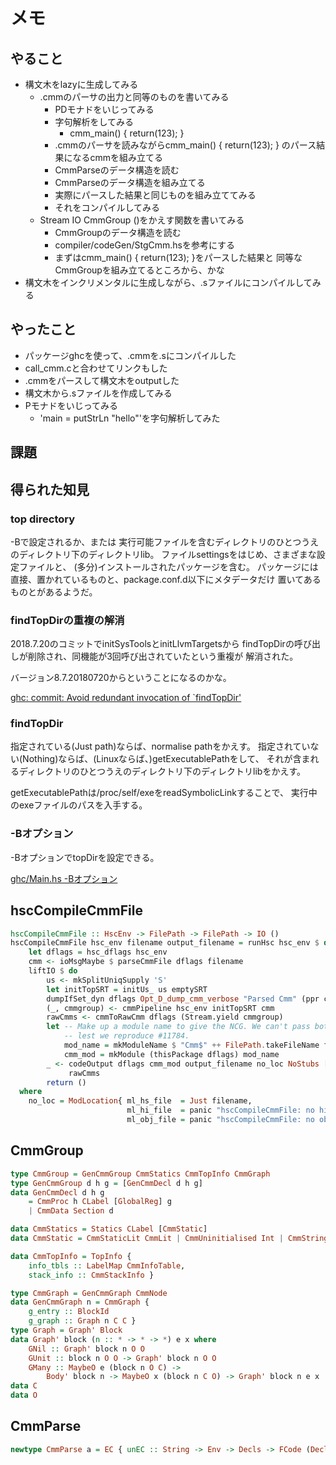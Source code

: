 メモ
====

やること
--------

* 構文木をlazyに生成してみる
	+ .cmmのパーサの出力と同等のものを書いてみる
		- PDモナドをいじってみる
		- 字句解析をしてみる
			* cmm_main() { return(123); }
		- .cmmのパーサを読みながらcmm_main() { return(123); }
			のパース結果になるcmmを組み立てる
		- CmmParseのデータ構造を読む
		- CmmParseのデータ構造を組み立てる
		- 実際にパースした結果と同じものを組み立ててみる
		- それをコンパイルしてみる
	+ Stream IO CmmGroup ()をかえす関数を書いてみる
		- CmmGroupのデータ構造を読む
		- compiler/codeGen/StgCmm.hsを参考にする
		- まずはcmm_main() { return(123); }をパースした結果と
			同等なCmmGroupを組み立てるところから、かな
* 構文木をインクリメンタルに生成しながら、.sファイルにコンパイルしてみる

やったこと
----------

* パッケージghcを使って、.cmmを.sにコンパイルした
* call\_cmm.cと合わせてリンクもした
* .cmmをパースして構文木をoutputした
* 構文木から.sファイルを作成してみる
* Pモナドをいじってみる
	+ 'main = putStrLn "hello"'を字句解析してみた

課題
----

得られた知見
------------

### top directory

-Bで設定されるか、または
実行可能ファイルを含むディレクトリのひとつうえのディレクトリ下のディレクトリlib。
ファイルsettingsをはじめ、さまざまな設定ファイルと、
(多分)インストールされたパッケージを含む。
パッケージには直接、置かれているものと、package.conf.d以下にメタデータだけ
置いてあるものとがあるようだ。

### findTopDirの重複の解消

2018.7.20のコミットでinitSysToolsとinitLlvmTargetsから
findTopDirの呼び出しが削除され、同機能が3回呼び出されていたという重複が
解消された。

バージョン8.7.20180720からということになるのかな。

[ghc: commit: Avoid redundant invocation of `findTopDir'](
https://github.com/ghc/ghc/commit/f64f06bebddd1dbfc6568f36fa1f91f758fa22f1)

### findTopDir

指定されている(Just path)ならば、normalise pathをかえす。
指定されていない(Nothing)ならば、(Linuxならば、)getExecutablePathをして、
それが含まれるディレクトリのひとつうえのディレクトリ下のディレクトリlibをかえす。

getExecutablePathは/proc/self/exeをreadSymbolicLinkすることで、
実行中のexeファイルのパスを入手する。

### -Bオプション

-BオプションでtopDirを設定できる。

[ghc/Main.hs -Bオプション](
https://github.com/ghc/ghc/blame/d1514e8f0e146e7b917bbb05465f875a5de4b2a4/ghc/Main.hs#L102)

hscCompileCmmFile
-----------------

```hs
hscCompileCmmFile :: HscEnv -> FilePath -> FilePath -> IO ()
hscCompileCmmFile hsc_env filename output_filename = runHsc hsc_env $ do
    let dflags = hsc_dflags hsc_env
    cmm <- ioMsgMaybe $ parseCmmFile dflags filename
    liftIO $ do
        us <- mkSplitUniqSupply 'S'
        let initTopSRT = initUs_ us emptySRT
        dumpIfSet_dyn dflags Opt_D_dump_cmm_verbose "Parsed Cmm" (ppr cmm)
        (_, cmmgroup) <- cmmPipeline hsc_env initTopSRT cmm
        rawCmms <- cmmToRawCmm dflags (Stream.yield cmmgroup)
        let -- Make up a module name to give the NCG. We can't pass bottom here
            -- lest we reproduce #11784.
            mod_name = mkModuleName $ "Cmm$" ++ FilePath.takeFileName filename
            cmm_mod = mkModule (thisPackage dflags) mod_name
        _ <- codeOutput dflags cmm_mod output_filename no_loc NoStubs [] []
             rawCmms
        return ()
  where
    no_loc = ModLocation{ ml_hs_file  = Just filename,
                          ml_hi_file  = panic "hscCompileCmmFile: no hi file",
                          ml_obj_file = panic "hscCompileCmmFile: no obj file" }
```

CmmGroup
--------

```hs
type CmmGroup = GenCmmGroup CmmStatics CmmTopInfo CmmGraph
type GenCmmGroup d h g = [GenCmmDecl d h g]
data GenCmmDecl d h g
	= CmmProc h CLabel [GlobalReg] g
	| CmmData Section d

data CmmStatics = Statics CLabel [CmmStatic]
data CmmStatic = CmmStaticLit CmmLit | CmmUninitialised Int | CmmString [Word8]

data CmmTopInfo = TopInfo {
	info_tbls :: LabelMap CmmInfoTable,
	stack_info :: CmmStackInfo }

type CmmGraph = GenCmmGraph CmmNode
data GenCmmGraph n = CmmGraph {
	g_entry :: BlockId
	g_graph :: Graph n C C }
type Graph = Graph' Block
data Graph' block (n :: * -> * -> *) e x where
	GNil :: Graph' block n O O
	GUnit :: block n O O -> Graph' block n O O
	GMany :: MaybeO e (block n O C) ->
		Body' block n -> MaybeO x (block n C O) -> Graph' block n e x
data C
data O
```

CmmParse
--------

```hs
newtype CmmParse a = EC { unEC :: String -> Env -> Decls -> FCode (Decls, a) }
```
